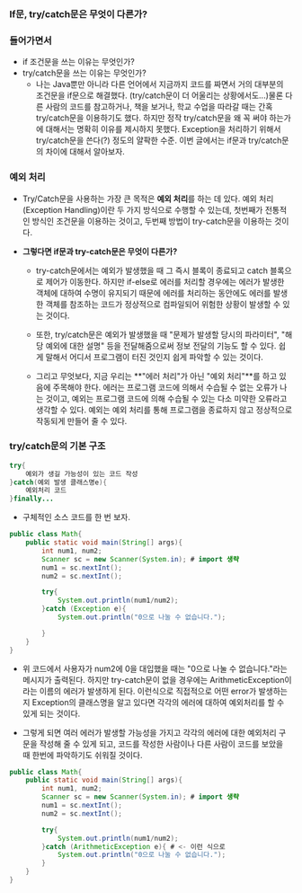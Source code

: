 ### If문, try/catch문은 무엇이 다른가?




### 들어가면서

* if 조건문을 쓰는 이유는 무엇인가?
* try/catch문을 쓰는 이유는 무엇인가?
  * 나는 Java뿐만 아니라 다른 언어에서 지금까지 코드를 짜면서 거의 대부분의 조건문을 if문으로 해결했다. (try/catch문이 더 어울리는 상황에서도...)물론 다른 사람의 코드를 참고하거나, 책을 보거나, 학교 수업을 따라갈 때는 간혹 try/catch문을 이용하기도 했다. 하지만 정작 try/catch문을 왜 꼭 써야 하는가에 대해서는 명확히 이유를 제시하지 못했다. Exception을 처리하기 위해서 try/catch문을 쓴다(?) 정도의 얄팍한 수준. 이번 글에서는 if문과 try/catch문의 차이에 대해서 알아보자.



### 예외 처리

* Try/Catch문을 사용하는 가장 큰 목적은 **예외 처리**를 하는 데 있다. 예외 처리(Exception Handling)이란 두 가지 방식으로 수행할 수 있는데, 첫번째가 전통적인 방식인 조건문을 이용하는 것이고, 두번째 방법이 try-catch문을 이용하는 것이다.

* **그렇다면 if문과 try-catch문은 무엇이 다른가?**

  * try-catch문에서는 예외가 발생했을 때 그 즉시 블록이 종료되고 catch 블록으로 제어가 이동한다. 하지만 if-else로 에러를 처리할 경우에는 에러가 발생한 객체에 대하여 수명이 유지되기 때문에 에러를 처리하는 동안에도 에러를 발생한 객체를 참조하는 코드가 정상적으로 컴파일되어 위험한 상황이 발생할 수 있는 것이다. 

  * 또한, try/catch문은 예외가 발생했을 때 "문제가 발생할 당시의 파라미터", "해당 예외에 대한 설명" 등을 전달해줌으로써 정보 전달의 기능도 할 수 있다. 쉽게 말해서 어디서 프로그램이 터진 것인지 쉽게 파악할 수 있는 것이다.

  * 그리고 무엇보다, 지금 우리는 **"에러 처리"가 아닌 "예외 처리"**를 하고 있음에 주목해야 한다. 에러는 프로그램 코드에 의해서 수습될 수 없는 오류가 나는 것이고, 예외는 프로그램 코드에 의해 수습될 수 있는 다소 미약한 오류라고 생각할 수 있다. 예외는 예외 처리를 통해 프로그램을 종료하지 않고 정상적으로 작동되게 만들어 줄 수 있다.

    

### try/catch문의 기본 구조

```java
try{
    예외가 생길 가능성이 있는 코드 작성
}catch(예외 발생 클래스명e){
    예외처리 코드
}finally...
```

* 구체적인 소스 코드를 한 번 보자.

 ```java
 public class Math{
     public static void main(String[] args){
         int num1, num2;
         Scanner sc = new Scanner(System.in); # import 생략
         num1 = sc.nextInt();
         num2 = sc.nextInt();

         try{
             System.out.println(num1/num2);
         }catch (Exception e){
             System.out.println("0으로 나눌 수 없습니다.");

         }
     }
 }
 ```
* 위 코드에서 사용자가 num2에 0을 대입했을 때는 "0으로 나눌 수 없습니다."라는 메시지가 출력된다. 하지만 try-catch문이 없을 경우에는 ArithmeticException이라는 이름의 에러가 발생하게 된다. 이런식으로 직접적으로 어떤 error가 발생하는지 Exception의 클래스명을 알고 있다면 각각의 에러에 대하여 예외처리를 할 수 있게 되는 것이다.

* 그렇게 되면 여러 에러가 발생할 가능성을 가지고 각각의 에러에 대한 예외처리 구문을 작성해 줄 수 있게 되고, 코드를 작성한 사람이나 다른 사람이 코드를 보았을 때 한번에 파악하기도 쉬워질 것이다.

 ```java
 public class Math{
     public static void main(String[] args){
         int num1, num2;
         Scanner sc = new Scanner(System.in); # import 생략
         num1 = sc.nextInt();
         num2 = sc.nextInt();

         try{
             System.out.println(num1/num2);
         }catch (ArithmeticException e){ # <- 이런 식으로 
             System.out.println("0으로 나눌 수 없습니다.");
         }
     }
 }
 ```

    
   
